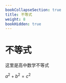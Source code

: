 ```yaml
---
bookCollapseSection: true
title: 不等式
weight: 8
bookHidden: true
---
```


# 不等式

这里是高中数学不等式

$a^2+b^2=c^2$
